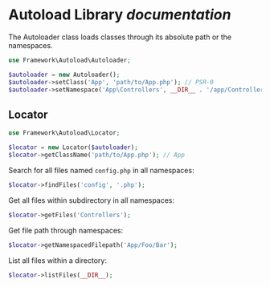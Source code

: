 # Autoload Library *documentation*

The Autoloader class loads classes through its absolute path or the namespaces.

```php
use Framework\Autoload\Autoloader;

$autoloader = new Autoloader();
$autoloader->setClass('App', 'path/to/App.php'); // PSR-0
$autoloader->setNamespace('App\Controllers', __DIR__ . '/app/Controllers'); // PSR-4
```

## Locator

```php
use Framework\Autoload\Locator;

$locator = new Locator($autoloader);
$locator->getClassName('path/to/App.php'); // App
```

Search for all files named `config.php` in all namespaces:

```php
$locator->findFiles('config', '.php');
```

Get all files within subdirectory in all namespaces:

```php
$locator->getFiles('Controllers');
```

Get file path through namespaces:

```php
$locator->getNamespacedFilepath('App/Foo/Bar');
```

List all files within a directory:

```php
$locator->listFiles(__DIR__);
```
